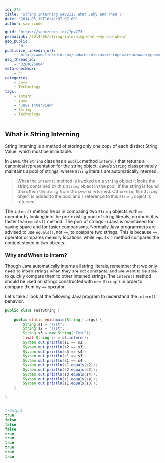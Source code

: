 ```yaml
---
id: 273
title: 'String Interning &#8211; What ,Why and When ?'
date: '2014-05-19T10:41:07-07:00'
author: saurzcode

guid: 'https://saurzcode.in//?p=273'
permalink: /2014/05/string-interning-what-why-and-when/
geo_public:
    - '0'
publicize_linkedin_url:
    - 'http://www.linkedin.com/updates?discuss=&scope=23596248&stype=M&topic=5874023215919042560&type=U&a=vDqJ'
dsq_thread_id:
    - '3280625904'
meta-checkbox:
    - ''
categories:
    - Java
    - Technology
tags:
    - Intern
    - java
    - 'Java Interview'
    - String
    - Technology
---
```


## What is String Interning

String Interning is a method of storing only one copy of each distinct String Value, which must be immutable.
<!--more-->
In Java, the `String` class has a `public` method `intern()` that returns a canonical representation for the string object. Java's `String` class privately maintains a pool of strings, where `String` literals are automatically interned.

> When the `intern()` method is invoked on a `String` object it looks the string contained by this `String` object in the pool, if the string is found there then the string from the pool is returned. Otherwise, this `String` object is added to the pool and a reference to this `String` object is returned.

The `intern()` method helps in comparing two `String` objects with `==` operator by looking into the pre-existing pool of string literals, no doubt it is faster than `equals()` method. The pool of strings in Java is maintained for saving space and for faster comparisons. Normally Java programmers are advised to use `equals()`, not `==`, to compare two strings. This is because `==` operator compares memory locations, while `equals()` method compares the content stored in two objects.

### Why and When to Intern?

Though Java automatically interns all string literals, remember that we only need to intern strings when they are not constants, and we want to be able to quickly compare them to other interned strings. The `intern()` method should be used on strings constructed with `new String()` in order to compare them by `==` operator.

Let's take a look at the following Java program to understand the `intern()` behavior.

```java
public class TestString {
 
    public static void main(String[] args) {
        String s1 = "Test";
        String s2 = "Test";
        String s3 = new String("Test");
        final String s4 = s3.intern();
        System.out.println(s1 == s2);
        System.out.println(s2 == s3);
        System.out.println(s3 == s4);
        System.out.println(s1 == s3);
        System.out.println(s1 == s4);
        System.out.println(s1.equals(s2));
        System.out.println(s2.equals(s3));
        System.out.println(s3.equals(s4));
        System.out.println(s1.equals(s4));
        System.out.println(s1.equals(s3));
    }
 
}
 
 
//Output
true
false
false
false
true
true
true
true
true
true
```
